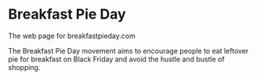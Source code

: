 Breakfast Pie Day
=================

The web page for breakfastpieday.com

The Breakfast Pie Day movement aims to encourage people to eat leftover pie for
breakfast on Black Friday and avoid the hustle and bustle of shopping.
